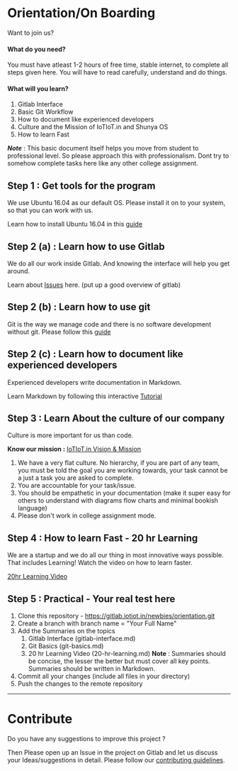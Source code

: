 # Orientation/On Boarding

Want to join us?

#### What do you need? 
You must have atleast 1-2 hours of free time, stable internet, to complete all steps given here.
You will have to read carefully, understand and do things.

#### What will you learn?
1. Gitlab Interface
1. Basic Git Workflow
1. How to document like experienced developers
1. Culture and the Mission of IoTIoT.in and Shunya OS
1. How to learn Fast


***Note*** : This basic document itself helps you move from student to professional level.
So please approach this with professionalism. Dont try to somehow complete tasks here like any other college assignment.

## Step 1 : Get tools for the program
We use Ubuntu 16.04 as our default OS. Please install it on to your system, so
that you can work with us.

Learn how to install Ubuntu 16.04 in this [guide](install_ubuntu.md)  

## Step 2 (a) : Learn how to use Gitlab

We do all our work inside Gitlab. And knowing the interface will help you get around.

Learn about [Issues](https://docs.gitlab.com/ee/user/project/issues/) here.
(put up a good overview of gitlab)

## Step 2 (b) : Learn how to use git 
Git is the way we manage code and there is no software development without git.
Please follow this [guide](git_basics.md)

## Step 2 (c) : Learn how to document like experienced developers
Experienced developers write documentation in Markdown. 

Learn Markdown by following this interactive [Tutorial](https://www.markdowntutorial.com/lesson/1/) 
## Step 3 : Learn About the culture of our company
Culture is more important for us than code.

****Know our mission :**** [IoTIoT.in Vision & Mission](http://bit.ly/iotiotvision)

1. We have a very flat culture. No hierarchy, if you are part of any team, 
you must be told the goal you are working towards, your task cannot be a just a 
task you are asked to complete.
2. You are accountable for your task/issue.
3. You should be empathetic in your documentation (make it super easy for 
others to understand with diagrams flow charts and minimal bookish language)
4. Please don't work in college assignment mode.

## Step 4 : How to learn Fast - 20 hr Learning
We are a startup and we do all our thing in most innovative ways possible.   
That includes Learning! Watch the video on how to learn faster.

[20hr Learning Video](https://www.youtube.com/watch?v=5MgBikgcWnY)

## Step 5 : Practical - Your real test here
1. Clone this repository - https://gitlab.iotiot.in/newbies/orientation.git
1. Create a branch with branch name = "Your Full Name"
1. Add the Summaries on the topics  
    1. Gitlab Interface (gitlab-interface.md)
    1. Git Basics (git-basics.md)
    1. 20 hr Learning Video (20-hr-learning.md)
**Note** : Summaries should be concise, the lesser the better but must cover all key points. Summaries should be written in Markdown. 
1. Commit all your changes (include all  files in your directory)
1. Push the changes to the remote repository

------------------------------------------------

# Contribute
Do you have any suggestions to improve this project ? 

Then Please open up an Issue in the project on Gitlab and let us discuss your Ideas/suggestions in detail. Please follow our [contributing guidelines](CONTRIBUTING.md).
